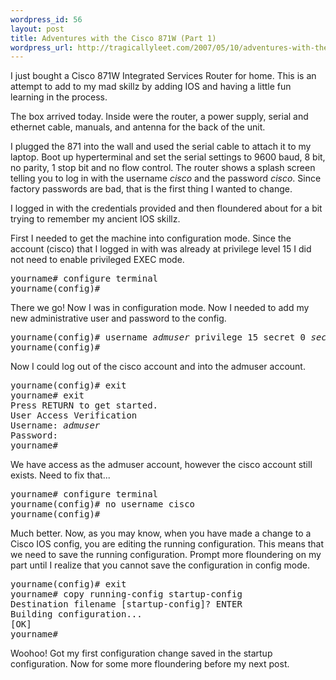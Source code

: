 ```yaml
--- 
wordpress_id: 56
layout: post
title: Adventures with the Cisco 871W (Part 1)
wordpress_url: http://tragicallyleet.com/2007/05/10/adventures-with-the-cisco-871w-part-1/
---
```

I just bought a Cisco 871W Integrated Services Router for home.  This is an attempt to add to my mad skillz by adding IOS and having a little fun learning in the process.

The box arrived today.  Inside were the router, a power supply, serial and ethernet cable, manuals, and antenna for the back of the unit.

I plugged the 871 into the wall and used the serial cable to attach it to my laptop.  Boot up hyperterminal and set the serial settings to 9600 baud, 8 bit, no parity, 1 stop bit and no flow control.  The router shows a splash screen telling you to log in with the username <em>cisco</em> and the password <em>cisco</em>.  Since factory passwords are bad, that is the first thing I wanted to change.

I logged in with the credentials provided and then floundered about for a bit trying to remember my ancient IOS skillz.

First I needed to get the machine into configuration mode.  Since the account (cisco) that I logged in with was already at privilege level 15 I did not need to enable privileged EXEC mode.

<pre lang="text">
yourname# configure terminal
yourname(config)#
</pre>

There we go!  Now I was in configuration mode.  Now I needed to add my new administrative user and password to the config.

<pre lang="text">
yourname(config)# username <em>admuser</em> privilege 15 secret 0 <em>secretpasswd</em>
yourname(config)#
</pre>

Now I could log out of the cisco account and into the admuser account.

<pre lang="text">
yourname(config)# exit
yourname# exit
Press RETURN to get started.
User Access Verification
Username: <em>admuser</em>
Password:
yourname#
</pre>

We have access as the admuser account, however the cisco account still exists.   Need to fix that...

<pre lang="text">
yourname# configure terminal
yourname(config)# no username cisco
yourname(config)#
</pre>

Much better.  Now, as you may know, when you have made a change to a Cisco IOS config, you are editing the running configuration.  This means that we need to save the running configuration.  Prompt more floundering on my part until I realize that you cannot save the configuration in config mode.

<pre lang="text">
yourname(config)# exit
yourname# copy running-config startup-config
Destination filename [startup-config]? ENTER
Building configuration...
[OK]
yourname#
</pre>

Woohoo!  Got my first configuration change saved in the startup configuration.  Now for some more floundering before my next post.
